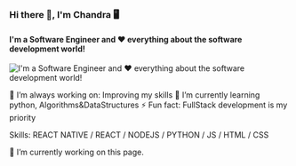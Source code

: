 ### Hi there 👋, I'm Chandra 🖥
#### I'm a Software Engineer and ❤️ everything about the software development world! 
![I'm a Software Engineer and ❤️ everything about the software development world! ](https://arturssmirnovs.github.io/github-profile-readme-generator/images/banner.png)

🔭 I’m always working on: Improving my skills
🌱 I’m currently learning python, Algorithms&DataStructures 
⚡ Fun fact: FullStack development is my priority

Skills: REACT NATIVE / REACT / NODEJS / PYTHON / JS / HTML / CSS

🔭 I’m currently working on this page. 



